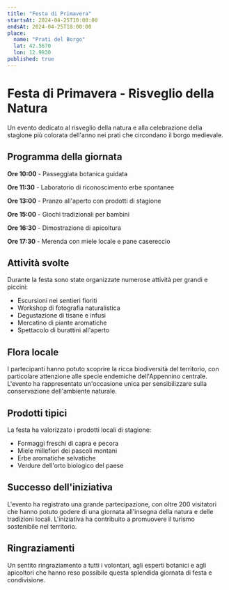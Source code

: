 ```yaml
---
title: "Festa di Primavera"
startsAt: 2024-04-25T10:00:00
endsAt: 2024-04-25T18:00:00
place:
  name: "Prati del Borgo"
  lat: 42.5670
  lon: 12.9830
published: true
---
```


# Festa di Primavera - Risveglio della Natura

Un evento dedicato al risveglio della natura e alla celebrazione della stagione più colorata dell'anno nei prati che circondano il borgo medievale.

## Programma della giornata

**Ore 10:00** - Passeggiata botanica guidata

**Ore 11:30** - Laboratorio di riconoscimento erbe spontanee

**Ore 13:00** - Pranzo all'aperto con prodotti di stagione

**Ore 15:00** - Giochi tradizionali per bambini

**Ore 16:30** - Dimostrazione di apicoltura

**Ore 17:30** - Merenda con miele locale e pane casereccio

## Attività svolte

Durante la festa sono state organizzate numerose attività per grandi e piccini:
- Escursioni nei sentieri fioriti
- Workshop di fotografia naturalistica  
- Degustazione di tisane e infusi
- Mercatino di piante aromatiche
- Spettacolo di burattini all'aperto

## Flora locale

I partecipanti hanno potuto scoprire la ricca biodiversità del territorio, con particolare attenzione alle specie endemiche dell'Appennino centrale. L'evento ha rappresentato un'occasione unica per sensibilizzare sulla conservazione dell'ambiente naturale.

## Prodotti tipici

La festa ha valorizzato i prodotti locali di stagione:
- Formaggi freschi di capra e pecora
- Miele millefiori dei pascoli montani
- Erbe aromatiche selvatiche
- Verdure dell'orto biologico del paese

## Successo dell'iniziativa

L'evento ha registrato una grande partecipazione, con oltre 200 visitatori che hanno potuto godere di una giornata all'insegna della natura e delle tradizioni locali. L'iniziativa ha contribuito a promuovere il turismo sostenibile nel territorio.

## Ringraziamenti

Un sentito ringraziamento a tutti i volontari, agli esperti botanici e agli apicoltori che hanno reso possibile questa splendida giornata di festa e condivisione.